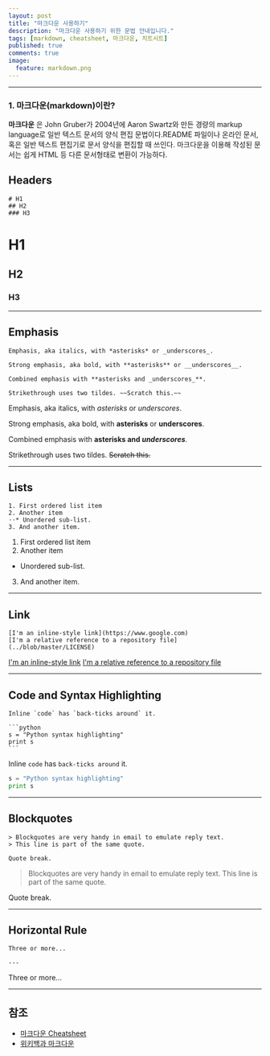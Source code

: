 ```yaml
---
layout: post
title: "마크다운 사용하기"
description: "마크다운 사용하기 위한 문법 안내입니다."
tags: [markdown, cheatsheet, 마크다운, 치트시트]
published: true
comments: true
image:
  feature: markdown.png
---
```

---
### 1. 마크다운(markdown)이란?
**마크다운** 은 John Gruber가 2004년에 Aaron Swartz와 만든 경량의 markup language로 일반 텍스트 문서의 양식 편집 문법이다.README 파일이나 온라인 문서, 혹은 일반 텍스트 편집기로 문서 양식을 편집할 때 쓰인다. 마크다운을 이용해 작성된 문서는 쉽게 HTML 등 다른 문서형태로 변환이 가능하다.

## Headers
    # H1
    ## H2
    ### H3

# H1
## H2
### H3              
---   

## Emphasis
    Emphasis, aka italics, with *asterisks* or _underscores_.

    Strong emphasis, aka bold, with **asterisks** or __underscores__.

    Combined emphasis with **asterisks and _underscores_**.

    Strikethrough uses two tildes. ~~Scratch this.~~

Emphasis, aka italics, with *asterisks* or _underscores_.

Strong emphasis, aka bold, with **asterisks** or __underscores__.

Combined emphasis with **asterisks and _underscores_**.

Strikethrough uses two tildes. ~~Scratch this.~~

---

## Lists
    1. First ordered list item
    2. Another item
    ⋅⋅* Unordered sub-list.
    3. And another item.


1. First ordered list item
2. Another item
  * Unordered sub-list.
3. And another item.

---

## Link
    [I'm an inline-style link](https://www.google.com)
    [I'm a relative reference to a repository file](../blob/master/LICENSE)

[I'm an inline-style link](https://www.google.com)
[I'm a relative reference to a repository file](../blob/master/LICENSE)

---

## Code and Syntax Highlighting
    Inline `code` has `back-ticks around` it.

    ```python
    s = "Python syntax highlighting"
    print s
    ```

Inline `code` has `back-ticks around` it.

```python
s = "Python syntax highlighting"
print s
```

---

## Blockquotes
    > Blockquotes are very handy in email to emulate reply text.
    > This line is part of the same quote.

    Quote break.

> Blockquotes are very handy in email to emulate reply text.
> This line is part of the same quote.

Quote break.

---

## Horizontal Rule
    Three or more...

    ---

Three or more...

---


## 참조
  * [마크다운 Cheatsheet](https://github.com/adam-p/markdown-here/wiki/Markdown-Cheatsheet)
  * [위키백과 마크다운](https://ko.wikipedia.org/wiki/%EB%A7%88%ED%81%AC%EB%8B%A4%EC%9A%B4)
